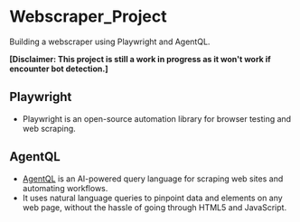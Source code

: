 # Webscraper_Project
Building a webscraper using Playwright and AgentQL. <br>

**[Disclaimer: This project is still a work in progress as it won't work if encounter bot detection.]**

## Playwright
- Playwright is an open-source automation library for browser testing and web scraping.

## AgentQL
- [AgentQL](https://github.com/tinyfish-io/agentql) is an AI-powered query language for scraping web sites and automating workflows.
- It uses natural language queries to pinpoint data and elements on any web page, without the hassle of going through HTML5 and JavaScript.
 
